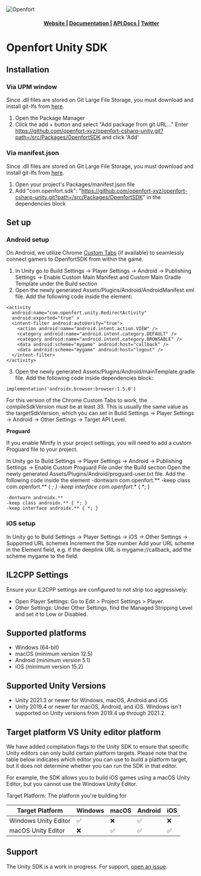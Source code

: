 ![Openfort][banner-image]

<div align="center">
  <h4>
    <a href="https://www.openfort.xyz/">
      Website
    </a>
    <span> | </span>
    <a href="https://www.openfort.xyz/docs">
      Documentation
    </a>
    <span> | </span>
    <a href="https://www.openfort.xyz/docs/reference/api/authentication">
      API Docs
    </a>
    <span> | </span>
    <a href="https://twitter.com/openfortxyz">
      Twitter
    </a>
  </h4>
</div>

[banner-image]: https://blog-cms.openfort.xyz/uploads/1_38e40747b6.png

# Openfort Unity SDK

## Installation

### Via UPM window

Since .dll files are stored on Git Large File Storage, you must download and install git-lfs from [here](https://git-lfs.github.com/).
1. Open the Package Manager
2. Click the add + button and select "Add package from git URL..."
Enter https://github.com/openfort-xyz/openfort-csharp-unity.git?path=/src/Packages/OpenfortSDK and click 'Add'

### Via manifest.json
Since .dll files are stored on Git Large File Storage, you must download and install git-lfs from [here](https://git-lfs.github.com/).
1. Open your project's Packages/manifest.json file
2. Add "com.openfort.sdk": "https://github.com/openfort-xyz/openfort-csharp-unity.git?path=/src/Packages/OpenfortSDK" in the dependencies block

## Set up

### Android setup

On Android, we utilize Chrome [Custom Tabs](https://developer.chrome.com/docs/android/custom-tabs/) (if available) to seamlessly connect gamers to OpenfortSDK from within the game.

1. In Unity go to Build Settings -> Player Settings -> Android -> Publishing Settings -> Enable Custom Main Manifest and Custom Main Gradle Template under the Build section
2. Open the newly generated Assets/Plugins/Android/AndroidManifest.xml file. Add the following code inside the <application> element:

```
<activity
  android:name="com.openfort.unity.RedirectActivity"
  android:exported="true" >
  <intent-filter android:autoVerify="true">
    <action android:name="android.intent.action.VIEW" />
    <category android:name="android.intent.category.DEFAULT" />
    <category android:name="android.intent.category.BROWSABLE" />
    <data android:scheme="mygame" android:host="callback" />
    <data android:scheme="mygame" android:host="logout" />
  </intent-filter>
</activity>
```

3. Open the newly generated Assets/Plugins/Android/mainTemplate.gradle file. Add the following code inside dependencies block:

```
implementation('androidx.browser:browser:1.5.0')
```


For this version of the Chrome Custom Tabs to work, the compileSdkVersion must be at least 33. This is usually the same value as the targetSdkVersion, which you can set in Build Settings -> Player Settings -> Android -> Other Settings -> Target API Level.

**Proguard**

If you enable Minify in your project settings, you will need to add a custom Proguard file to your project.

In Unity go to Build Settings -> Player Settings -> Android -> Publishing Settings -> Enable Custom Proguard File under the Build section
Open the newly generated Assets/Plugins/Android/proguard-user.txt file. Add the following code inside the <application> element
-dontwarn com.openfort.**
-keep class com.openfort.** { *; }
-keep interface com.openfort.** { *; }

```
-dontwarn androidx.**
-keep class androidx.** { *; }
-keep interface androidx.** { *; }
```


### iOS setup

In Unity go to Build Settings -> Player Settings -> iOS -> Other Settings -> Supported URL schemes
Increment the Size number
Add your URL scheme in the Element field, e.g. if the deeplink URL is mygame://callback, add the scheme mygame to the field.


## IL2CPP Settings

Ensure your IL2CPP settings are configured to not strip too aggressively:

- Open Player Settings: Go to Edit > Project Settings > Player.
- Other Settings: Under Other Settings, find the Managed Stripping Level and set it to Low or Disabled.

## Supported platforms
- Windows (64-bit)
- macOS (minimum version 12.5)
- Android (minimum version 5.1)
- iOS (minimum version 15.2)

## Supported Unity Versions
- Unity 2021.3 or newer for Windows, macOS, Android and iOS
- Unity 2019.4 or newer for macOS, Android, and iOS. Windows isn't supported on Unity versions from 2019.4 up through 2021.2.

## Target platform VS Unity editor platform
We have added compilation flags to the Unity SDK to ensure that specific Unity editors can only build certain platform targets. Please note that the table below indicates which editor you can use to build a platform target, but it does not determine whether you can run the SDK in that editor.

For example, the SDK allows you to build iOS games using a macOS Unity Editor, but you cannot use the Windows Unity Editor.

Target Platform: The platform you're building for

| Target Platform      | Windows | macOS | Android | iOS |
| -------------------- | ------- | ----- | ------- | --- |
| Windows Unity Editor | ✅       | ❌     | ✅       | ❌   |
| macOS Unity Editor   | ❌       | ✅     | ✅       | ✅   |

## Support
The Unity SDK is a work in progress. For support, [open an issue](https://github.com/openfort-xyz/openfort-csharp-unity/issues).